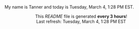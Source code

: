 My name is Tanner and today is Tuesday, March 4, 1:28 PM EST.

<p align="center">This <i>README</i> file is generated <b>every 3 hours</b>!</br>Last refresh: Tuesday, March 4, 1:28 PM EST<br /></p>
